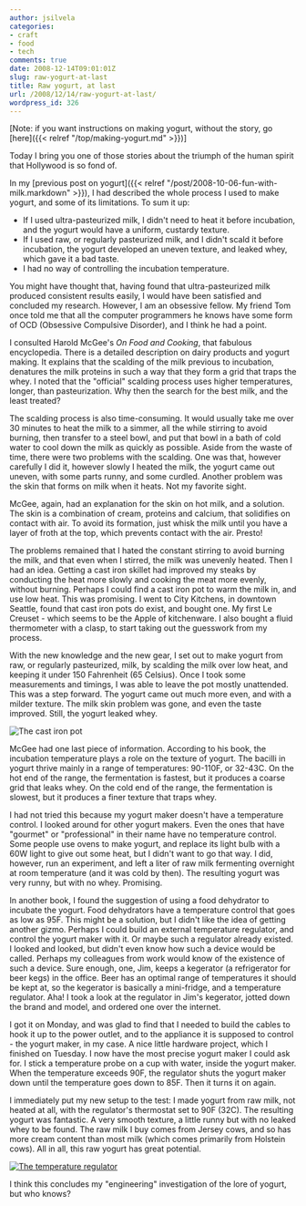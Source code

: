 ```yaml
---
author: jsilvela
categories:
- craft
- food
- tech
comments: true
date: 2008-12-14T09:01:01Z
slug: raw-yogurt-at-last
title: Raw yogurt, at last
url: /2008/12/14/raw-yogurt-at-last/
wordpress_id: 326
---
```


[Note: if you want instructions on making yogurt, without the story, go
[here]({{< relref "/top/making-yogurt.md" >}})]

Today I bring you one of those stories about the triumph of the human spirit that Hollywood is so fond of.

In my [previous post on yogurt]({{< relref "/post/2008-10-06-fun-with-milk.markdown" >}}), I had described the whole process I used to make yogurt, and some of its limitations.
To sum it up:

* If I used ultra-pasteurized milk, I didn't need to heat it before incubation, and the yogurt would have a uniform, custardy texture.
* If I used raw, or regularly pasteurized milk, and I didn't scald it before incubation, the yogurt developed an uneven texture, and leaked whey, which gave it a bad taste.
* I had no way of controlling the incubation temperature.

You might have thought that, having found that ultra-pasteurized milk produced consistent results easily, I would have been satisfied and concluded my research. However, I am an obsessive fellow. My friend Tom once told me that all the computer programmers he knows have some form of OCD (Obsessive Compulsive Disorder), and I think he had a point.

I consulted Harold McGee's _On Food and Cooking_, that fabulous encyclopedia. There is a detailed description on dairy products and yogurt making. It explains that the scalding of the milk previous to incubation, denatures the milk proteins in such a way that they form a grid that traps the whey. I noted that the "official" scalding process uses higher temperatures, longer, than pasteurization. Why then the search for the best milk, and the least treated?

The scalding process is also time-consuming. It would usually take me over 30 minutes to heat the milk to a simmer, all the while stirring to avoid burning, then transfer to a steel bowl, and put that bowl in a bath of cold water to cool down the milk as quickly as possible. Aside from the waste of time, there were two problems with the scalding. One was that, however carefully I did it, however slowly I heated the milk, the yogurt came out uneven, with some parts runny, and some curdled. Another problem was the skin that forms on milk when it heats. Not my favorite sight.

McGee, again, had an explanation for the skin on hot milk, and a solution. The skin is a combination of cream, proteins and calcium, that solidifies on contact with air. To avoid its formation, just whisk the milk until you have a layer of froth at the top, which prevents contact with the air. Presto!

The problems remained that I hated the constant stirring to avoid burning the milk, and that even when I stirred, the milk was unevenly heated. Then I had an idea. Getting a cast iron skillet had improved my steaks by conducting the heat more slowly and cooking the meat more evenly, without burning. Perhaps I could find a cast iron pot to warm the milk in, and use low heat. This was promising. I went to City Kitchens, in downtown Seattle, found that cast iron pots do exist, and bought one. My first Le Creuset - which seems to be the Apple of kitchenware. I also bought a fluid thermometer with a clasp, to start taking out the guesswork from my process.

With the new knowledge and the new gear, I set out to make yogurt from raw, or regularly pasteurized, milk, by scalding the milk over low heat, and keeping it under 150 Fahrenheit (65 Celsius). Once I took some measurements and timings, I was able to leave the pot mostly unattended.
This was a step forward. The yogurt came out much more even, and with a milder texture. The milk skin problem was gone, and even the taste improved. Still, the yogurt leaked whey.

![The cast iron pot](https://jsilvela.smugmug.com/photos/408466444_3ZA2d-S.jpg)

McGee had one last piece of information. According to his book, the incubation temperature plays a role on the texture of yogurt. The bacilli in yogurt thrive mainly in a range of temperatures: 90-110F, or 32-43C. On the hot end of the range, the fermentation is fastest, but it produces  a coarse grid that leaks whey. On the cold end of the range, the fermentation is slowest, but it produces a finer texture that traps whey.

I had not tried this because my yogurt maker doesn't have a temperature control. I looked around for other yogurt makers. Even the ones that have "gourmet" or "professional" in their name have no temperature control. Some people use ovens to make yogurt, and replace its light bulb with a 60W light to give out some heat, but I didn't want to go that way. I did, however, run an experiment, and left a liter of raw milk fermenting overnight at room temperature (and it was cold by then). The resulting yogurt was very runny, but with no whey. Promising.

In another book, I found the suggestion of using a food dehydrator to incubate the yogurt. Food dehydrators have a temperature control that goes as low as 95F. This might be a solution, but I didn't like the idea of getting another gizmo. Perhaps I could build an external temperature regulator, and control the yogurt maker with it. Or maybe such a regulator already existed. I looked and looked, but didn't even know how such a device would be called.
Perhaps my colleagues from work would know of the existence of such a device. Sure enough, one, Jim, keeps a kegerator (a refrigerator for beer kegs) in the office. Beer has an optimal range of temperatures it should be kept at, so the kegerator is basically a mini-fridge, and a temperature regulator. Aha! I took a look at the regulator in Jim's kegerator, jotted down the brand and model, and ordered one over the internet.

I got it on Monday, and was glad to find that I needed to build the cables to hook it up to the power outlet, and to the appliance it is supposed to control - the yogurt maker, in my case. A nice little hardware project, which I finished on Tuesday. I now have the most precise yogurt maker I could ask for. I stick a temperature probe on a cup with water, inside the yogurt maker. When the temperature exceeds 90F, the regulator shuts the yogurt maker down until the temperature goes down to 85F. Then it turns it on again.

I immediately put my new setup to the test: I made yogurt  from raw milk, not heated at all, with the regulator's thermostat set to 90F (32C). The resulting yogurt was fantastic. A very smooth texture, a little runny but with no leaked whey to be found. The raw milk I buy comes from Jersey cows, and so has more cream content than most milk (which comes primarily from Holstein cows). All in all, this raw yogurt has great potential.

[![The temperature regulator](https://jsilvela.smugmug.com/photos/434514571_Y2UKx-S.jpg)](https://jsilvela.smugmug.com/gallery/5019150_Y3JuM/1/434514571_Y2UKx#434514571_Y2UKx-A-LB)

I think this concludes my "engineering" investigation of the lore of yogurt, but who knows?
